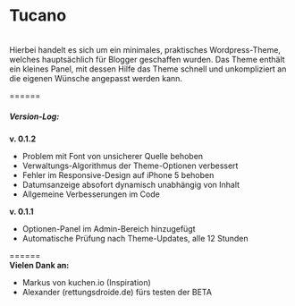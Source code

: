 Tucano
======

<br/>
Hierbei handelt es sich um ein minimales, praktisches Wordpress-Theme, welches hauptsächlich für Blogger geschaffen wurden. Das Theme enthält ein kleines Panel, mit dessen Hilfe das Theme schnell und unkompliziert an die eigenen Wünsche angepasst werden kann.

======

<h5>Version-Log:</h5>


<b>v. 0.1.2</b>
- Problem mit Font von unsicherer Quelle behoben
- Verwaltungs-Algorithmus der Theme-Optionen verbessert
- Fehler im Responsive-Design auf iPhone 5 behoben
- Datumsanzeige absofort dynamisch unabhängig von Inhalt
- Allgemeine Verbesserungen im Code

<b>v. 0.1.1</b>
- Optionen-Panel im Admin-Bereich hinzugefügt
- Automatische Prüfung nach Theme-Updates, alle 12 Stunden

======
<br/>
<b>Vielen Dank an:</b>
- Markus von kuchen.io (Inspiration)
- Alexander (rettungsdroide.de) fürs testen der BETA
